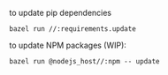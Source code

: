 to update pip dependencies

```
bazel run //:requirements.update
```

to update NPM packages (WIP):

```
bazel run @nodejs_host//:npm -- update
```
